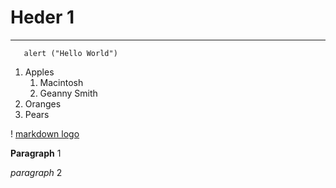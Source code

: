 # Heder 1
___

```
   alert ("Hello World")
```
1. Apples
   1. Macintosh
   2. Geanny Smith
2. Oranges
3. Pears


! [markdown logo](.\logo.png "Logo")

__Paragraph__ 1

_paragraph_ 2
